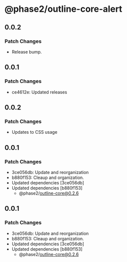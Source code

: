 # @phase2/outline-core-alert

## 0.0.2

### Patch Changes

- Release bump.

## 0.0.1

### Patch Changes

- ce4612e: Updated releases

## 0.0.2

### Patch Changes

- Updates to CSS usage

## 0.0.1

### Patch Changes

- 3ce056db: Update and reorganization
- b880f153: Cleaup and organization.
- Updated dependencies [3ce056db]
- Updated dependencies [b880f153]
  - @phase2/outline-core@0.2.6

## 0.0.1

### Patch Changes

- 3ce056db: Update and reorganization
- b880f153: Cleaup and organization.
- Updated dependencies [3ce056db]
- Updated dependencies [b880f153]
  - @phase2/outline-core@0.2.6
